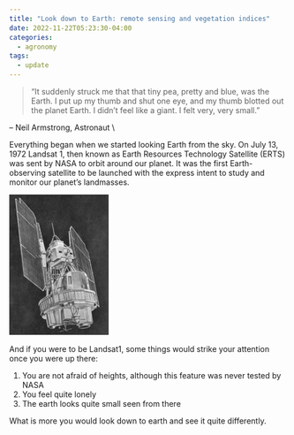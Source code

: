 ```yaml
---
title: "Look down to Earth: remote sensing and vegetation indices"
date: 2022-11-22T05:23:30-04:00
categories:
  - agronomy
tags:
  - update
---
```




>“It suddenly struck me that that tiny pea, pretty and blue, was the Earth.
>I put up my thumb and shut one eye, and my thumb blotted out the planet Earth.
>I didn’t feel like a giant. I felt very, very small.”

– Neil Armstrong, Astronaut
\

Everything began when we started looking Earth from the sky. On July 13, 1972 Landsat 1, then known  as Earth Resources Technology Satellite (ERTS) was sent by NASA to orbit around our planet. It was the first Earth-observing satellite to be launched with the express intent to study and monitor our planet’s landmasses.

![A sketch of the Landsat1 satellite (Source: https://landsat.gsfc.nasa.gov/satellites/landsat-1/)](/assets/images/erts.jpg)

And if you were to be Landsat1, some things would strike your attention once you were up there:
1. You are not afraid of heights, although this feature was never tested by NASA
2. You feel quite lonely
3. The earth looks quite small seen from there

What is more you would look down to earth and see it quite differently.

